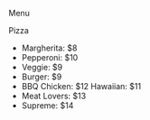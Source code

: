  Menu

Pizza

- Margherita: $8
- Pepperoni: $10
- Veggie: $9
- Burger: $9
- BBQ Chicken: $12
Hawaiian: $11
-  Meat Lovers: $13
- Supreme: $14